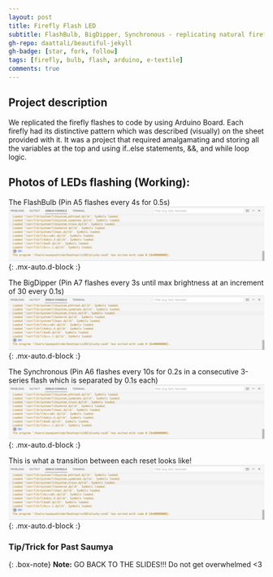 ```yaml
---
layout: post
title: Firefly Flash LED
subtitle: FlashBulb, BigDipper, Synchronous - replicating natural fireflies' flashing patterns in Arduino
gh-repo: daattali/beautiful-jekyll
gh-badge: [star, fork, follow]
tags: [firefly, bulb, flash, arduino, e-textile]
comments: true
---
```


## **Project description**
We replicated the firefly flashes to code by using Arduino Board. Each firefly had its distinctive pattern which was described (visually) on the sheet provided with it. It was a project that required amalgamating and storing all the variables at the top and using if..else statements, &&, and while loop logic. 
## Photos of LEDs flashing (Working):

The FlashBulb (Pin A5 flashes every 4s for 0.5s)
![FlashBulb](https://github.com/Saumya-x/Saumya-x.github.io/blob/master/assets/img/PLUSHYRE.png?raw=true){: .mx-auto.d-block :}

The BigDipper (Pin A7 flashes every 3s until max brightness at an increment of 30 every 0.1s)
![BigDipper](https://github.com/Saumya-x/Saumya-x.github.io/blob/master/assets/img/PLUSHYRE.png?raw=true){: .mx-auto.d-block :}

The Synchronous (Pin A6 flashes every 10s for 0.2s in a consecutive 3-series flash which is separated by 0.1s each)
![Synchronous](https://github.com/Saumya-x/Saumya-x.github.io/blob/master/assets/img/PLUSHYRE.png?raw=true){: .mx-auto.d-block :}

This is what a transition between each reset looks like!
![Transition Time](https://github.com/Saumya-x/Saumya-x.github.io/blob/master/assets/img/PLUSHYRE.png?raw=true){: .mx-auto.d-block :}


### Tip/Trick for Past Saumya

{: .box-note}
**Note:** GO BACK TO THE SLIDES!!! Do not get overwhelmed <3
